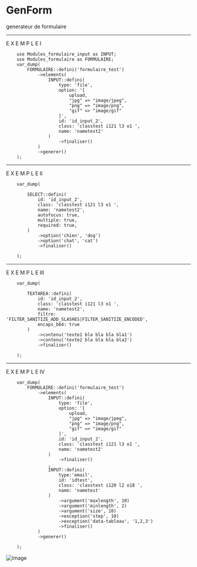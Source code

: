 # GenForm
generateur de formulaire

----------------------
E X E M P L E   I

        use Modules_formulaire_input as INPUT;
        use Modules_formulaire as FORMULAIRE;
        var_dump(
            FORMULAIRE::defini('formulaire_test')
                ->elements(
                    INPUT::defini(
                        type: 'file',
                        option: '[
                            upload,
                            "jpg" => "image/jpeg",
                            "png" => "image/png",
                            "gif" => "image/gif"
                        ]',
                        id: 'id_input_2',
                        class: 'classtest i121 l3 o1 ',
                        name: 'nametest2'
                    )
                        ->finaliser()
                )
                ->generer()
        );
----------------------
E X E M P L E   II

        var_dump(

            SELECT::defini(
                id: 'id_input_2',
                class: 'classtest i121 l3 o1 ',
                name: 'nametest2',
                autofocus: true,
                multiple: true,
                required: true,
            )
                ->option('chien', 'dog')
                ->option('chat', 'cat')
                ->finaliser()

        );

----------------------
E X E M P L E   III

        var_dump(

            TEXTAREA::defini(
                id: 'id_input_2',
                class: 'classtest i121 l3 o1 ',
                name: 'nametest2',
                filtre: 'FILTER_SANITIZE_ADD_SLASHES|FILTER_SANITIZE_ENCODED',
                encaps_b64: true
            )
                ->contenu('texte1 bla bla bla bla1')
                ->contenu('texte2 bla bla bla bla2')
                ->finaliser()

        );

----------------------
E X E M P L E   IV

        var_dump(
            FORMULAIRE::defini('formulaire_test')
                ->elements(
                    INPUT::defini(
                        type: 'file',
                        option: '[
                            upload,
                            "jpg" => "image/jpeg",
                            "png" => "image/png",
                            "gif" => "image/gif"
                        ]',
                        id: 'id_input_2',
                        class: 'classtest i121 l3 o1 ',
                        name: 'nametest2'
                    )
                        ->finaliser()
                    ,
                    INPUT::defini(
                        type:'email',
                        id: 'idtest',
                        class: 'classtest i120 l2 o18 ',
                        name: 'nametest'
                    )
                        ->argument('maxlength', 10)
                        ->argument('minlength', 2)
                        ->argument('size', 10)
                        ->exception('step', 10)
                        ->exception('data-tableau', '1,2,3')
                        ->finaliser()
                )
                ->generer()

        );



![image](https://user-images.githubusercontent.com/9467611/182428360-05864f90-f9f8-4797-a251-d100db134410.png)

